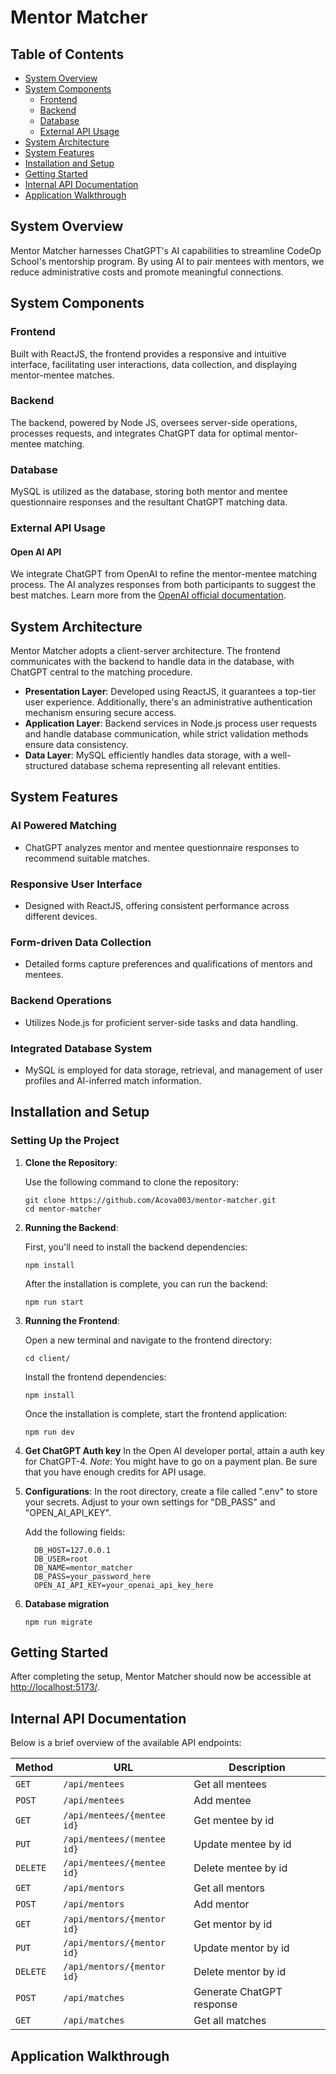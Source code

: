 # Mentor Matcher

## Table of Contents

- [System Overview](#system-overview)
- [System Components](#system-components)
  - [Frontend](#frontend)
  - [Backend](#backend)
  - [Database](#database)
  - [External API Usage](#external-api-usage)
- [System Architecture](#system-architecture)
- [System Features](#system-features)
- [Installation and Setup](#installation-and-setup)
- [Getting Started](#getting-started)
- [Internal API Documentation](#internal-api-documentation)
- [Application Walkthrough](#application-walkthrough)

## System Overview

Mentor Matcher harnesses ChatGPT's AI capabilities to streamline CodeOp School's mentorship program. By using AI to pair mentees with mentors, we reduce administrative costs and promote meaningful connections.

## System Components

### Frontend

Built with ReactJS, the frontend provides a responsive and intuitive interface, facilitating user interactions, data collection, and displaying mentor-mentee matches.

### Backend

The backend, powered by Node JS, oversees server-side operations, processes requests, and integrates ChatGPT data for optimal mentor-mentee matching.

### Database

MySQL is utilized as the database, storing both mentor and mentee questionnaire responses and the resultant ChatGPT matching data.

### External API Usage

#### Open AI API

We integrate ChatGPT from OpenAI to refine the mentor-mentee matching process. The AI analyzes responses from both participants to suggest the best matches. Learn more from the [OpenAI official documentation](https://platform.openai.com/docs/guides/gpt).

## System Architecture

Mentor Matcher adopts a client-server architecture. The frontend communicates with the backend to handle data in the database, with ChatGPT central to the matching procedure.

- **Presentation Layer**: Developed using ReactJS, it guarantees a top-tier user experience. Additionally, there's an administrative authentication mechanism ensuring secure access.
- **Application Layer**: Backend services in Node.js process user requests and handle database communication, while strict validation methods ensure data consistency.
- **Data Layer**: MySQL efficiently handles data storage, with a well-structured database schema representing all relevant entities.

## System Features

### AI Powered Matching

- ChatGPT analyzes mentor and mentee questionnaire responses to recommend suitable matches.

### Responsive User Interface

- Designed with ReactJS, offering consistent performance across different devices.

### Form-driven Data Collection

- Detailed forms capture preferences and qualifications of mentors and mentees.

### Backend Operations

- Utilizes Node.js for proficient server-side tasks and data handling.

### Integrated Database System

- MySQL is employed for data storage, retrieval, and management of user profiles and AI-inferred match information.

## Installation and Setup

### Setting Up the Project

1. **Clone the Repository**:

   Use the following command to clone the repository:

   ```
   git clone https://github.com/Acova003/mentor-matcher.git
   cd mentor-matcher
   ```

2. **Running the Backend**:

   First, you'll need to install the backend dependencies:

   ```
   npm install
   ```

   After the installation is complete, you can run the backend:

   ```
   npm run start
   ```

3. **Running the Frontend**:

   Open a new terminal and navigate to the frontend directory:

   ```
   cd client/
   ```

   Install the frontend dependencies:

   ```
   npm install
   ```

   Once the installation is complete, start the frontend application:

   ```
   npm run dev
   ```

4. **Get ChatGPT Auth key**
   In the Open AI developer portal, attain a auth key for ChatGPT-4. _Note_: You might have to go on a payment plan. Be sure that you have enough credits for API usage.
5. **Configurations**:
   In the root directory, create a file called ".env" to store your secrets. Adjust to your own settings for "DB_PASS" and "OPEN_AI_API_KEY".

   Add the following fields:

   ```
     DB_HOST=127.0.0.1
     DB_USER=root
     DB_NAME=mentor_matcher
     DB_PASS=your_password_here
     OPEN_AI_API_KEY=your_openai_api_key_here
   ```

6. **Database migration**
   ```
   npm run migrate
   ```

## Getting Started

After completing the setup, Mentor Matcher should now be accessible at [http://localhost:5173/](http://localhost:5173/).

## Internal API Documentation

Below is a brief overview of the available API endpoints:

| Method   | URL                        | Description               |
| -------- | -------------------------- | ------------------------- |
| `GET`    | `/api/mentees`             | Get all mentees           |
| `POST`   | `/api/mentees`             | Add mentee                |
| `GET`    | `/api/mentees/{mentee id}` | Get mentee by id          |
| `PUT`    | `/api/mentees/(mentee id}` | Update mentee by id       |
| `DELETE` | `/api/mentees/{mentee id}` | Delete mentee by id       |
| `GET`    | `/api/mentors`             | Get all mentors           |
| `POST`   | `/api/mentors`             | Add mentor                |
| `GET`    | `/api/mentors/{mentor id}` | Get mentor by id          |
| `PUT`    | `/api/mentors/{mentor id}` | Update mentor by id       |
| `DELETE` | `/api/mentors/{mentor id}` | Delete mentor by id       |
| `POST`   | `/api/matches`             | Generate ChatGPT response |
| `GET`    | `/api/matches`             | Get all matches           |

## Application Walkthrough

